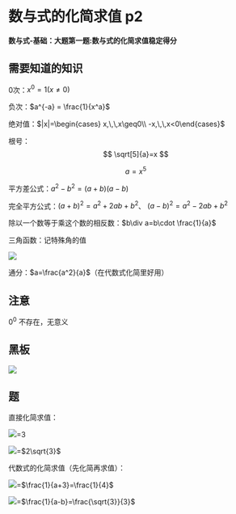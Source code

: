 # 数与式的化简求值 p2
**数与式-基础：大题第一题:数与式的化简求值稳定得分**

## 需要知道的知识

0次：$x^0=1(x\neq 0)$

负次：$a^{-a} = \frac{1}{x^a}$

绝对值：$|x|=\begin{cases} x,\,\,x\geq0\\ -x,\,\,x<0\end{cases}$

根号：
$$
\sqrt[5]{a}=x
$$

$$
a=x^5
$$



平方差公式：$a^2-b^2=(a+b)(a-b)$

完全平方公式：$(a+b)^2=a^2+2ab+b^2$、 $(a-b)^2=a^2-2ab+b^2$

除以一个数等于乘这个数的相反数：$b\div a=b\cdot \frac{1}{a}$

三角函数：记特殊角的值

![](https://p2.myzwq.com/i/PicGo/202301301243739.png)

通分：$a=\frac{a^2}{a}$（在代数式化简里好用）

## 注意

$0^0$  不存在，无意义





## 黑板

![](https://p2.myzwq.com/i/PicGo/202301301246147.png)

## 题

直接化简求值：

![](https://p2.myzwq.com/i/PicGo/202301301249072.png)=$3$

![](https://p2.myzwq.com/i/PicGo/202301301251757.png)=$2\sqrt{3}$

代数式的化简求值（先化简再求值）：

![](https://p2.myzwq.com/i/PicGo/202301301307290.png)=$\frac{1}{a+3}=\frac{1}{4}$

![](https://p2.myzwq.com/i/PicGo/202301301309905.png)=$\frac{1}{a-b}=\frac{\sqrt{3}}{3}$
